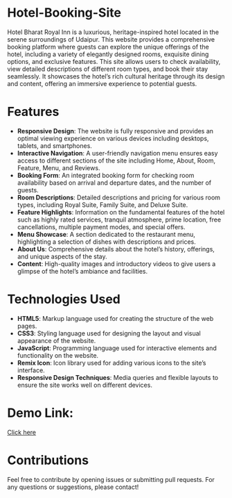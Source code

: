 # Hotel-Booking-Site
Hotel Bharat Royal Inn is a luxurious, heritage-inspired hotel located in the serene surroundings of Udaipur. This website provides a comprehensive booking platform where guests can explore the unique offerings of the hotel, including a variety of elegantly designed rooms, exquisite dining options, and exclusive features. This site allows users to check availability, view detailed descriptions of different room types, and book their stay seamlessly. It showcases the hotel’s rich cultural heritage through its design and content, offering an immersive experience to potential guests.

# Features
* **Responsive Design**: The website is fully responsive and provides an optimal viewing experience on various devices including desktops, tablets, and smartphones.
* **Interactive Navigation**: A user-friendly navigation menu ensures easy access to different sections of the site including Home, About, Room, Feature, Menu, and Reviews.
* **Booking Form**: An integrated booking form for checking room availability based on arrival and departure dates, and the number of guests.
* **Room Descriptions**: Detailed descriptions and pricing for various room types, including Royal Suite, Family Suite, and Deluxe Suite.
* **Feature Highlights**: Information on the fundamental features of the hotel such as highly rated services, tranquil atmosphere, prime location, free cancellations, multiple payment modes, and special offers.
* **Menu Showcase**: A section dedicated to the restaurant menu, highlighting a selection of dishes with descriptions and prices.
* **About Us**: Comprehensive details about the hotel’s history, offerings, and unique aspects of the stay.
* **Content**: High-quality images and introductory videos to give users a glimpse of the hotel’s ambiance and facilities.

# Technologies Used
* **HTML5**: Markup language used for creating the structure of the web pages.
* **CSS3**: Styling language used for designing the layout and visual appearance of the website.
* **JavaScript**: Programming language used for interactive elements and functionality on the website.
* **Remix Icon**: Icon library used for adding various icons to the site’s interface.
* **Responsive Design Techniques**: Media queries and flexible layouts to ensure the site works well on different devices.

# Demo Link:
[Click here](https://drive.google.com/file/d/1KdALyl1YKL50yVz1cfTm4MclLfJEL5_4/view?usp=sharing)

# Contributions
Feel free to contribute by opening issues or submitting pull requests. For any questions or suggestions, please contact!

